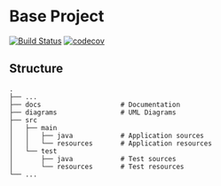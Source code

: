 # Base Project
[![Build Status](https://github.com/fcu-d0530299/BaseProject)](https://github.com/fcu-d0530299/BaseProject)
[![codecov](https://github.com/fcu-d0530299/BaseProject)](https://github.com/fcu-d0530299/BaseProject)

## Structure
```
.
├── ...
├── docs                    # Documentation
├── diagrams                # UML Diagrams
├── src
│   ├── main
│   │   ├── java            # Application sources
│   │   └── resources       # Application resources
│   └── test
│       ├── java            # Test sources
│       └── resources       # Test resources
└── ...
```
